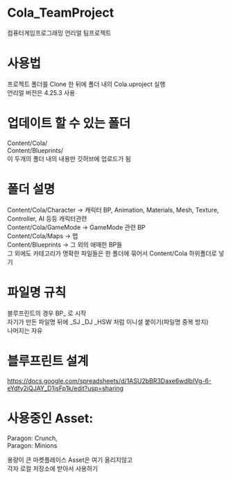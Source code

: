 # Cola_TeamProject
컴퓨터게임프로그래밍 언리얼 팀프로젝트

# 사용법
프로젝트 폴더를 Clone 한 뒤에 폴더 내의 Cola.uproject 실행  
언리얼 버전은 4.25.3 사용

# 업데이트 할 수 있는 폴더
Content/Cola/  
Content/Blueprints/  
이 두개의 폴더 내의 내용만 깃허브에 업로드가 됨  

# 폴더 설명
Content/Cola/Character -> 캐릭터 BP, Animation, Materials, Mesh, Texture, Controller, AI 등등 캐릭터관련  
Content/Cola/GameMode -> GameMode 관련 BP  
Content/Cola/Maps -> 맵  
Content/Blueprints -> 그 외의 애매한 BP들  
그 외에도 카테고리가 명확한 파일들은 한 폴더에 묶어서 Content/Cola 하위폴더로 넣기  

# 파일명 규칙
블루프린트의 경우 BP_ 로 시작  
자기가 만든 파일명 뒤에 \_SJ \_DJ \_HSW 처럼 이니셜 붙이기(파일명 중복 방지)  
나머지는 자유

# 블루프린트 설계
https://docs.google.com/spreadsheets/d/1ASU2bBR3Daxe6wdlbIVg-6-eYdfy2iQJAY_D1jsFp1k/edit?usp=sharing

# 사용중인 Asset:  
Paragon: Crunch,  
Paragon: Minions
  
용량이 큰 마켓플레이스 Asset은 여기 올리지않고  
각자 로컬 저장소에 받아서 사용하기  
